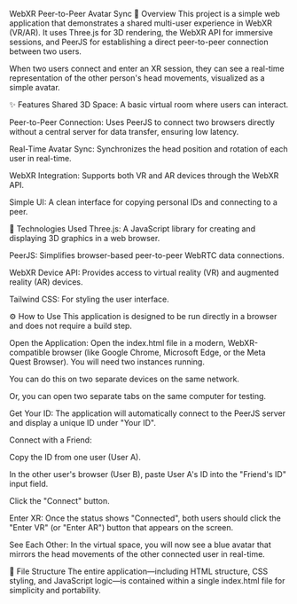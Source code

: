 WebXR Peer-to-Peer Avatar Sync
📝 Overview
This project is a simple web application that demonstrates a shared multi-user experience in WebXR (VR/AR). It uses Three.js for 3D rendering, the WebXR API for immersive sessions, and PeerJS for establishing a direct peer-to-peer connection between two users.

When two users connect and enter an XR session, they can see a real-time representation of the other person's head movements, visualized as a simple avatar.

✨ Features
Shared 3D Space: A basic virtual room where users can interact.

Peer-to-Peer Connection: Uses PeerJS to connect two browsers directly without a central server for data transfer, ensuring low latency.

Real-Time Avatar Sync: Synchronizes the head position and rotation of each user in real-time.

WebXR Integration: Supports both VR and AR devices through the WebXR API.

Simple UI: A clean interface for copying personal IDs and connecting to a peer.

🚀 Technologies Used
Three.js: A JavaScript library for creating and displaying 3D graphics in a web browser.

PeerJS: Simplifies browser-based peer-to-peer WebRTC data connections.

WebXR Device API: Provides access to virtual reality (VR) and augmented reality (AR) devices.

Tailwind CSS: For styling the user interface.

⚙️ How to Use
This application is designed to be run directly in a browser and does not require a build step.

Open the Application: Open the index.html file in a modern, WebXR-compatible browser (like Google Chrome, Microsoft Edge, or the Meta Quest Browser). You will need two instances running.

You can do this on two separate devices on the same network.

Or, you can open two separate tabs on the same computer for testing.

Get Your ID: The application will automatically connect to the PeerJS server and display a unique ID under "Your ID".

Connect with a Friend:

Copy the ID from one user (User A).

In the other user's browser (User B), paste User A's ID into the "Friend's ID" input field.

Click the "Connect" button.

Enter XR: Once the status shows "Connected", both users should click the "Enter VR" (or "Enter AR") button that appears on the screen.

See Each Other: In the virtual space, you will now see a blue avatar that mirrors the head movements of the other connected user in real-time.

📁 File Structure
The entire application—including HTML structure, CSS styling, and JavaScript logic—is contained within a single index.html file for simplicity and portability.
